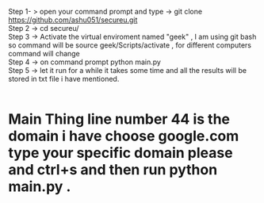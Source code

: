 Step 1- > open your command prompt and type -> git clone https://github.com/ashu051/secureu.git </br>
Step 2 -> cd secureu/</br>
Step 3 -> Activate the virtual enviroment named   "geek"  , I am using git bash so command will be source geek/Scripts/activate , for  different computers command will change</br>
Step 4 -> on command prompt python main.py</br>
Step 5 -> let it run for a while it takes some time and all the results will be stored in txt file i have mentioned.</br> 
</br>

# Main Thing line number 44 is the domain i have choose google.com type your specific domain please  and ctrl+s and then run python main.py .
